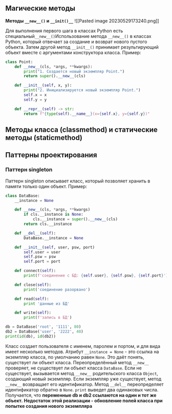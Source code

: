 ## Магические методы

**Методы `__new__()` и `__init()__`**
![[Pasted image 20230529173240.png]]

Для выполнения первого шага в классах Python есть специальный`__new__()`Использование метода `__new__()` в классах Python, который отвечает за создание и возврат нового пустого объекта. Затем другой метод `__init__()` принимает результирующий объект вместе с аргументами конструктора класса.
Пример: 
```python
class Point:
    def __new__(cls, *args, **kwargs):
        print("1. Создается новый экземпляр Point.")
        return super().__new__(cls)

    def __init__(self, x, y):
        print("2. Инициализируется новый экземпляр Point.")
        self.x = x
        self.y = y

    def __repr__(self) -> str:
        return f"{type(self).__name__}(x={self.x}, y={self.y})"
```

## Методы класса (classmethod) и статические методы (staticmethod)


## Паттерны проектирования

### Паттерн singleton
Паттерн singleton описывает класс, который позволяет хранить в памяти только один объект.
Пример:
```python
class DataBase:
	__instance = None

	def __new__(cls, *args, **kwargs)
		if cls.__instance is None:
			cls.__instance = super().__new__(cls)
		return cls.__instance

	def __del__(self):
		DataBase.__instance = None

	def __init__(self, user, psw, port)
		self.user = user
		self.psw = psw
		self.port = port

	def connect(self):
		print(f'соединение с БД: {self.user}, {self.psw}, {self.port}')

	def close(self):
		print('соединение разорвано')

	def read(self):
		print 'данные из БД'

	def write(self):
		print(f'запись в БД')

db = DataBase('root', '1111', 80)
db2 = DataBase('user', '2222', 40)
print(id(db), id(db2))
```
Класс создает пользователя с именем, паролем и портом, и для вида имеет несколько методов. Атрибут `__instance = None` - это ссылка на экземпляр класса, по умолчанию равен `None`. Это даёт понять, существует ли объект класса. Переопределённый метод `__new__` проверяет, не существует ли объект класса `DataBase`. Если не существует, вызывается метод `__new__` родительского класса `Object`, создающий новый экземпляр. Если экземпляр уже существует, метод `__new__` возвращает его идентификатор. Метод `__del__` переопределяет идентификатор обратно в `None`. 
`print` выведет два одинаковых числа. Получается, что **переменные db и db2 ссылаются на один и тот же объект.**
**Недостаток этой реализации - обновление полей класса при попытке создания нового экземпляра**
